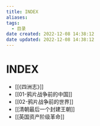```yaml
---
title: INDEX
aliases:
tags:
  - 目录
date created: 2022-12-08 14:38:12
date updated: 2022-12-08 14:38:12
---
```


# INDEX

- [[《四洲志》]]
- [[01-鸦片战争前的中国]]
- [[02-鸦片战争前的世界]]
- [[清朝最后一个封建王朝]]
- [[英国资产阶级革命]]
